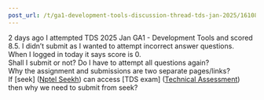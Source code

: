 ```yaml
---
post_url: /t/ga1-development-tools-discussion-thread-tds-jan-2025/161083/27
---
```

2 days ago I attempted TDS 2025 Jan GA1 - Development Tools and scored 8.5. I didn’t submit as I wanted to attempt incorrect answer questions.  
When I logged in today it says score is 0.  
Shall I submit or not? Do I have to attempt all questions again?  
Why the assignment and submissions are two separate pages/links?  
If [seek] ([Nptel Seekh](https://seek.onlinedegree.iitm.ac.in/courses/ns_25t1_se2002)) can access [TDS exam] ([Technical Assessment](https://exam.sanand.workers.dev/tds-2025-01-ga1)) then why we need to submit from seek?
